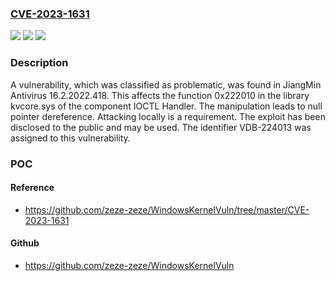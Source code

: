 ### [CVE-2023-1631](https://cve.mitre.org/cgi-bin/cvename.cgi?name=CVE-2023-1631)
![](https://img.shields.io/static/v1?label=Product&message=Antivirus&color=blue)
![](https://img.shields.io/static/v1?label=Version&message=%3D%2016.2.2022.418%20&color=brighgreen)
![](https://img.shields.io/static/v1?label=Vulnerability&message=CWE-476%20NULL%20Pointer%20Dereference&color=brighgreen)

### Description

A vulnerability, which was classified as problematic, was found in JiangMin Antivirus 16.2.2022.418. This affects the function 0x222010 in the library kvcore.sys of the component IOCTL Handler. The manipulation leads to null pointer dereference. Attacking locally is a requirement. The exploit has been disclosed to the public and may be used. The identifier VDB-224013 was assigned to this vulnerability.

### POC

#### Reference
- https://github.com/zeze-zeze/WindowsKernelVuln/tree/master/CVE-2023-1631

#### Github
- https://github.com/zeze-zeze/WindowsKernelVuln

